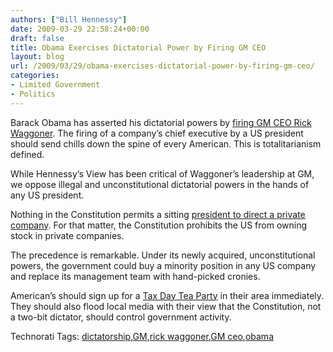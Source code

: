 ```yaml
---
authors: ["Bill Hennessy"]
date: 2009-03-29 22:58:24+00:00
draft: false
title: Obama Exercises Dictatorial Power by Firing GM CEO
layout: blog
url: /2009/03/29/obama-exercises-dictatorial-power-by-firing-gm-ceo/
categories:
- Limited Government
- Politics
---
```


Barack Obama has asserted his dictatorial powers by [firing GM CEO Rick Waggoner](https://www.politico.com/news/stories/0309/20625.html). The firing of a company’s chief executive by a US president should send chills down the spine of every American. This is totalitarianism defined.

 

While Hennessy’s View has been critical of Waggoner’s leadership at GM, we oppose illegal and unconstitutional dictatorial powers in the hands of any US president.

 

Nothing in the Constitution permits a sitting [president to direct a private company](https://hotair.com/archives/2009/03/29/gm-ceo-resigns-at-obamas-behest/). For that matter, the Constitution prohibits the US from owning stock in private companies.

 

The precedence is remarkable. Under its newly acquired, unconstitutional powers, the government could buy a minority position in any US company and replace its management team with hand-picked cronies.

 

American’s should sign up for a [Tax Day Tea Party](https://taxdayteaparty.com/) in their area immediately. They should also flood local media with their view that the Constitution, not a two-bit dictator, should control government activity.

 

Technorati Tags: [dictatorship](https://technorati.com/tags/dictatorship),[GM](https://technorati.com/tags/GM),[rick waggoner](https://technorati.com/tags/rick+waggoner),[GM ceo](https://technorati.com/tags/GM+ceo),[obama](https://technorati.com/tags/obama)
